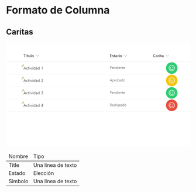 <h1>Formato de Columna</h1>
<h2>Caritas</h2>

<img src="img.png" />

<table>
    <thead>
        <tr>
            <td>Nombre</td>
            <td>Tipo</td>
        </tr>
    </thead>
    <tbody>
        <tr>
            <td>Title</td>
            <td>Una linea de texto</td>
        </tr>
        <tr>
            <td>Estado</td>
            <td>Elección</td>
        </tr>
        <tr>
            <td>Simbolo</td>
            <td>Una linea de texto</td>
        </tr>
    </body>
</table>